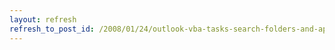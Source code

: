 ```yaml
---
layout: refresh
refresh_to_post_id: /2008/01/24/outlook-vba-tasks-search-folders-and-application-advancedsearch
---
```

